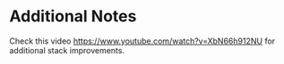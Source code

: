 # Additional Notes

Check this video https://www.youtube.com/watch?v=XbN66h912NU for additional stack improvements.
